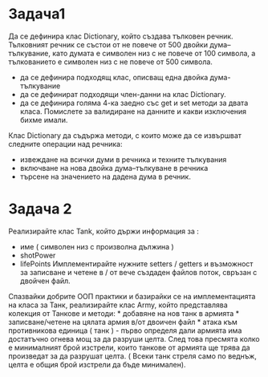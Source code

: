 # **Задача1**
Да се дефинира клас Dictionary, който създава тълковен речник. Тълковният речник се
състои от не повече от 500 двойки дума–тълкувание, като думата е символен низ с не
повече от 100 символа, а тълкованието е символен низ с не повече от 500 символа.
 * да се дефинира подходящ клас, описващ една двойка дума-тълкувание
 * да се дефинират подходящи член-данни на клас Dictionary.
 * да се дефинира голяма 4-ка заедно със get и set методи за двата класа.
Помислете за валидиране на данните и какви изключения бихме имали.

Клас Dictionary да съдържа методи, с които може да се извършват следните операции
над речника:
 * извеждане на всички думи в речника и техните тълкувания 
 * включване на нова двойка дума–тълкуване в речника
 * търсене на значението на дадена дума в речник.

# **Задача 2**
Реализирайте клас Tank, който държи информация за :
  * име ( символен низ с произволна дължина )
  * shotPower 
  * lifePoints
Имплементирайте нужните setters / getters и възможност за записване и четене в / от вече създаден файлов поток, свръзан с двойчен файл.

Спазвайки добрите ООП практики и базирайки се на
имплементацията на класа за Танк, реализирайте клас Army, който представлява колекция от
Танкове и методи:
    * добавяне на нов танк в армията
    * записване/четене на цялата армия в/от двоичен файл
    * атака към противникова единица ( танк ) - първо определя дали армията има достатъчно огнева мощ за да разруши целта. След това пресмята колко е минималният брой
изстрели, които танкове от армията ще трява да произведат за
да разрушат целта. ( Всеки танк стреля само по веднъж, целта
е общия брой изстрели да бъде минимален).

